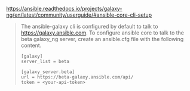 https://ansible.readthedocs.io/projects/galaxy-ng/en/latest/community/userguide/#ansible-core-cli-setup

>The ansible-galaxy cli is configured by default to talk to https://galaxy.ansible.com. To configure ansible core to talk to the beta galaxy_ng server, create an ansible.cfg file with the following content.
>
>```
>[galaxy]
>server_list = beta
>
>[galaxy_server.beta]
>url = https://beta-galaxy.ansible.com/api/
>token = <your-api-token>
>```
